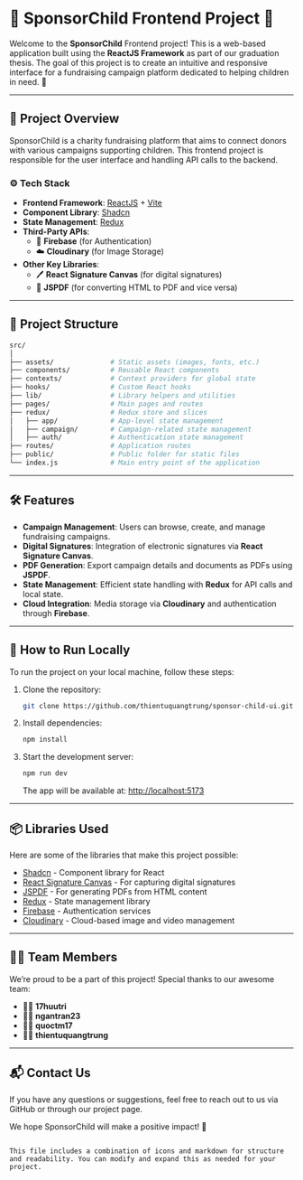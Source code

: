 
# 🌟 SponsorChild Frontend Project 🌟

Welcome to the **SponsorChild** Frontend project! This is a web-based application built using the **ReactJS Framework** as part of our graduation thesis. The goal of this project is to create an intuitive and responsive interface for a fundraising campaign platform dedicated to helping children in need. 🎯

---

## 🚀 **Project Overview**

SponsorChild is a charity fundraising platform that aims to connect donors with various campaigns supporting children. This frontend project is responsible for the user interface and handling API calls to the backend.

### ⚙️ **Tech Stack**

- **Frontend Framework**: [ReactJS](https://reactjs.org/) + [Vite](https://vitejs.dev/)
- **Component Library**: [Shadcn](https://shadcn.dev/)
- **State Management**: [Redux](https://redux.js.org/)
- **Third-Party APIs**:
  - 🔑 **Firebase** (for Authentication)
  - ☁️ **Cloudinary** (for Image Storage)
- **Other Key Libraries**:
  - 🖊️ **React Signature Canvas** (for digital signatures)
  - 📝 **JSPDF** (for converting HTML to PDF and vice versa)

---

## 📂 **Project Structure**

```bash
src/
│
├── assets/              # Static assets (images, fonts, etc.)
├── components/          # Reusable React components
├── contexts/            # Context providers for global state
├── hooks/               # Custom React hooks
├── lib/                 # Library helpers and utilities
├── pages/               # Main pages and routes
├── redux/               # Redux store and slices
│   ├── app/             # App-level state management
│   ├── campaign/        # Campaign-related state management
│   ├── auth/            # Authentication state management
├── routes/              # Application routes
├── public/              # Public folder for static files
└── index.js             # Main entry point of the application
```

---

## 🛠️ **Features**

- **Campaign Management**: Users can browse, create, and manage fundraising campaigns.
- **Digital Signatures**: Integration of electronic signatures via **React Signature Canvas**.
- **PDF Generation**: Export campaign details and documents as PDFs using **JSPDF**.
- **State Management**: Efficient state handling with **Redux** for API calls and local state.
- **Cloud Integration**: Media storage via **Cloudinary** and authentication through **Firebase**.

---

## 🚀 **How to Run Locally**

To run the project on your local machine, follow these steps:

1. Clone the repository:

   ```bash
   git clone https://github.com/thientuquangtrung/sponsor-child-ui.git
   ```

2. Install dependencies:

   ```bash
   npm install
   ```

3. Start the development server:

   ```bash
   npm run dev
   ```

   The app will be available at: [http://localhost:5173](http://localhost:5173)

---

## 📦 **Libraries Used**

Here are some of the libraries that make this project possible:

- [Shadcn](https://shadcn.dev/) - Component library for React
- [React Signature Canvas](https://www.npmjs.com/package/react-signature-canvas) - For capturing digital signatures
- [JSPDF](https://github.com/parallax/jsPDF) - For generating PDFs from HTML content
- [Redux](https://redux.js.org/) - State management library
- [Firebase](https://firebase.google.com/) - Authentication services
- [Cloudinary](https://cloudinary.com/) - Cloud-based image and video management

---

## 🧑‍💻 **Team Members**

We’re proud to be a part of this project! Special thanks to our awesome team:

- 🧑‍💻 **17huutri**
- 👩‍💻 **ngantran23**
- 👨‍💻 **quoctm17**
- 👨‍💻 **thientuquangtrung**

---

## 📬 **Contact Us**

If you have any questions or suggestions, feel free to reach out to us via GitHub or through our project page.

We hope SponsorChild will make a positive impact! 🙌

```

This file includes a combination of icons and markdown for structure and readability. You can modify and expand this as needed for your project.
